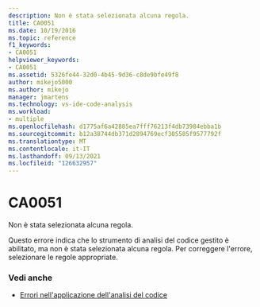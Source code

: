 ```yaml
---
description: Non è stata selezionata alcuna regola.
title: CA0051
ms.date: 10/19/2016
ms.topic: reference
f1_keywords:
- CA0051
helpviewer_keywords:
- CA0051
ms.assetid: 5326fe44-32d0-4b45-9d36-c8de9bfe49f8
author: mikejo5000
ms.author: mikejo
manager: jmartens
ms.technology: vs-ide-code-analysis
ms.workload:
- multiple
ms.openlocfilehash: d1775af6a42885ea7fff76213f4db73984ebba1b
ms.sourcegitcommit: b12a38744db371d2894769ecf305585f9577792f
ms.translationtype: MT
ms.contentlocale: it-IT
ms.lasthandoff: 09/13/2021
ms.locfileid: "126632957"
---
```

# <a name="ca0051"></a>CA0051

Non è stata selezionata alcuna regola.

Questo errore indica che lo strumento di analisi del codice gestito è abilitato, ma non è stata selezionata alcuna regola. Per correggere l'errore, selezionare le regole appropriate.

### <a name="see-also"></a>Vedi anche

- [Errori nell'applicazione dell'analisi del codice](../code-quality/code-analysis-application-errors.md)

